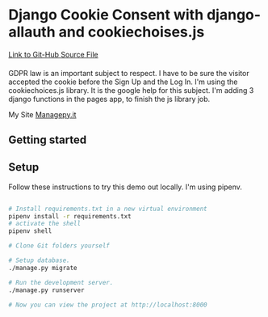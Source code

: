 # Django Cookie Consent with django-allauth and cookiechoises.js
[Link to Git-Hub Source File](https://github.com/RobertoRubertelli/django-htmx-check-os)
####
GDPR law is an important subject to respect.
I have to be sure the visitor accepted the cookie before the Sign Up and the Log In.
I'm using the cookiechoices.js library. It is the google help for this subject.
I'm adding 3 django functions in the pages app, to finish the js library job.

My Site [Managepy.it](https://www.managepy.it/)


## Getting started

## Setup

Follow these instructions to try this demo out locally.
I'm using pipenv.

```bash

# Install requirements.txt in a new virtual environment
pipenv install -r requirements.txt
# activate the shell
pipenv shell

# Clone Git folders yourself

# Setup database.
./manage.py migrate

# Run the development server.
./manage.py runserver

# Now you can view the project at http://localhost:8000
```
